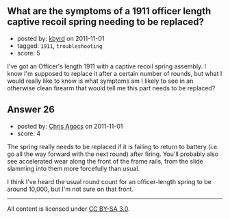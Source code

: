 ## What are the symptoms of a 1911 officer length captive recoil spring needing to be replaced?

- posted by: [kbyrd](https://stackexchange.com/users/-1/37-kbyrd) on 2011-11-01
- tagged: `1911`, `troubleshooting`
- score: 5

I've got an Officer's length 1911 with a captive recoil spring assembly. I know I'm supposed to replace it after a certain number of rounds, but what I would really like to know is what symptoms am I likely to see in an otherwise clean firearm that would tell me this part needs to be replaced?


## Answer 26

- posted by: [Chris Agocs](https://stackexchange.com/users/-1/12-chris-agocs) on 2011-11-01
- score: 4

The spring really needs to be replaced if it is failing to return to battery (i.e. go all the way forward with the next round) after firing. You'll probably also see accelerated wear along the front of the frame rails, from the slide slamming into them more forcefully than usual. 

I think I've heard the usual round count for an officer-length spring to be around 10,000, but I'm not sure on that front.



---

All content is licensed under [CC BY-SA 3.0](https://creativecommons.org/licenses/by-sa/3.0/).
